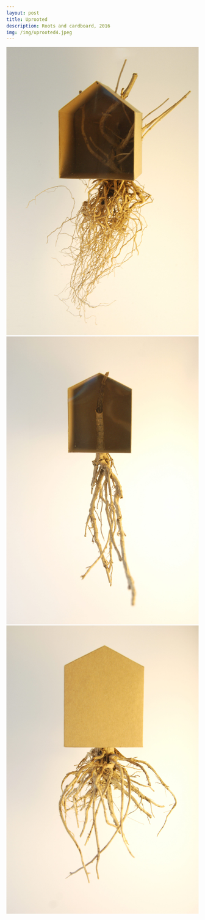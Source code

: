 ```yaml
---
layout: post
title: Uprooted
description: Roots and cardboard, 2016
img: /img/uprooted4.jpeg
---
```



<div class="img_row">
  <img class="col three" src="/img/uprooted1.jpeg"/>
</div>
<div class="img_row">
  <img class="col three" src="/img/uprooted2.jpeg"/>
</div>
<div class="img_row">
  <img class="col three" src="/img/uprooted3.jpeg"/>
</div>
<div class="col three caption">
</div>
